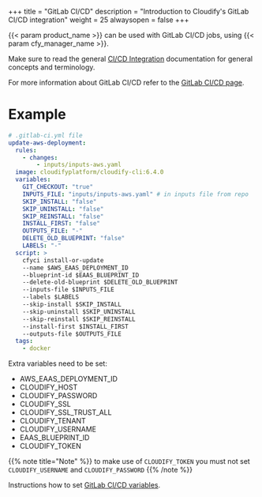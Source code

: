 +++
title = "GitLab CI/CD"
description = "Introduction to Cloudify's GitLab CI/CD integration"
weight = 25
alwaysopen = false
+++

{{< param product_name >}} can be used with GitLab CI/CD jobs, using {{< param cfy_manager_name >}}.

Make sure to read the general [CI/CD Integration](..) documentation for general concepts and terminology.

For more information about GitLab CI/CD refer to the [GitLab CI/CD page](https://docs.gitlab.com/ee/ci/).


# Example


```yaml
# .gitlab-ci.yml file
update-aws-deployment:
  rules:
    - changes:
        - inputs/inputs-aws.yaml
  image: cloudifyplatform/cloudify-cli:6.4.0
  variables:
    GIT_CHECKOUT: "true"
    INPUTS_FILE: "inputs/inputs-aws.yaml" # in inputs file from repo
    SKIP_INSTALL: "false"
    SKIP_UNINSTALL: "false"
    SKIP_REINSTALL: "false"
    INSTALL_FIRST: "false"
    OUTPUTS_FILE: "-"
    DELETE_OLD_BLUEPRINT: "false"
    LABELS: "-"
  script: >
    cfyci install-or-update 
    --name $AWS_EAAS_DEPLOYMENT_ID 
    --blueprint-id $EAAS_BLUEPRINT_ID 
    --delete-old-blueprint $DELETE_OLD_BLUEPRINT 
    --inputs-file $INPUTS_FILE 
    --labels $LABELS 
    --skip-install $SKIP_INSTALL 
    --skip-uninstall $SKIP_UNINSTALL 
    --skip-reinstall $SKIP_REINSTALL 
    --install-first $INSTALL_FIRST 
    --outputs-file $OUTPUTS_FILE
  tags:
    - docker
```
Extra variables need to be set:
- AWS_EAAS_DEPLOYMENT_ID
- CLOUDIFY_HOST
- CLOUDIFY_PASSWORD
- CLOUDIFY_SSL
- CLOUDIFY_SSL_TRUST_ALL
- CLOUDIFY_TENANT
- CLOUDIFY_USERNAME
- EAAS_BLUEPRINT_ID
- CLOUDIFY_TOKEN

{{% note title="Note" %}}
to make use of ``CLOUDIFY_TOKEN`` you must not set ``CLOUDIFY_USERNAME`` and ``CLOUDIFY_PASSWORD``
{{% /note %}}

Instructions how to set [GitLab CI/CD variables](https://docs.gitlab.com/ee/ci/variables/#add-a-cicd-variable-to-a-project).